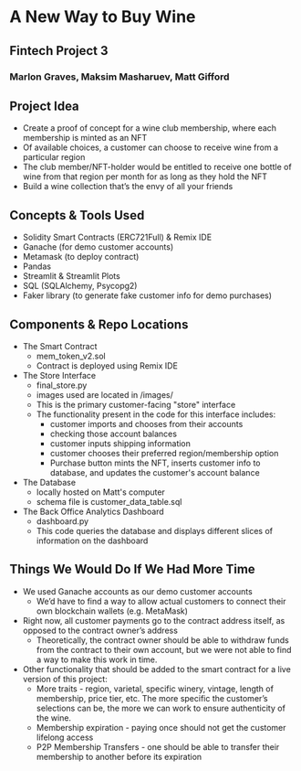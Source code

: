 # A New Way to Buy Wine
## Fintech Project 3
### Marlon Graves, Maksim Masharuev, Matt Gifford


## Project Idea
- Create a proof of concept for a wine club membership, where each membership is minted as an NFT
- Of available choices, a customer can choose to receive wine from a particular region
- The club member/NFT-holder would be entitled to receive one bottle of wine from that region per month for as long as they hold the NFT
- Build a wine collection that’s the  envy of all your friends 

## Concepts & Tools Used
- Solidity Smart Contracts (ERC721Full) & Remix IDE
- Ganache (for demo customer accounts)
- Metamask (to deploy contract) 
- Pandas
- Streamlit & Streamlit Plots
- SQL (SQLAlchemy, Psycopg2)
- Faker library (to generate fake customer info for demo purchases)

## Components & Repo Locations
- The Smart Contract
    - mem_token_v2.sol
    - Contract is deployed using Remix IDE
- The Store Interface
    - final_store.py
    - images used are located in /images/
    - This is the primary customer-facing "store" interface
    - The functionality present in the code for this interface includes:
        - customer imports and chooses from their accounts
        - checking those account balances
        - customer inputs shipping information
        - customer chooses their preferred region/membership option
        - Purchase button mints the NFT, inserts customer info to database, and updates the customer's account balance
- The Database
    - locally hosted on Matt's computer
    - schema file is customer_data_table.sql
- The Back Office Analytics Dashboard
    - dashboard.py
    - This code queries the database and displays different slices of information on the dashboard
    
## Things We Would Do If We Had More Time
- We used Ganache accounts as our demo customer accounts
    - We’d have to find a way to allow actual customers to connect their own blockchain wallets (e.g. MetaMask)
- Right now, all customer payments go to the contract address itself, as opposed to the contract owner’s address
    - Theoretically, the contract owner should be able to withdraw funds from the contract to their own account, but we were not able to find a way to make this work in time.
- Other functionality that should be added to the smart contract for a live version of this project:
    - More traits - region, varietal, specific winery, vintage, length of membership, price tier, etc. The more specific the customer’s selections can be, the more we can work to ensure authenticity of the wine. 
    - Membership expiration - paying once should not get the customer lifelong access
    - P2P Membership Transfers - one should be able to transfer their membership to another before its expiration


